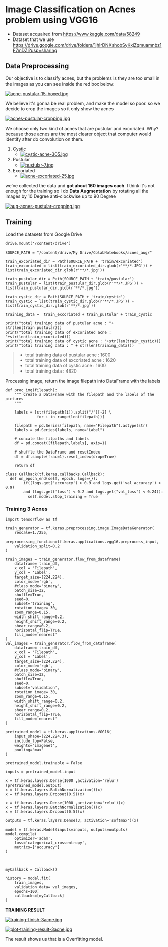 # Image Classification on Acnes problem using VGG16
- Dataset acquaired from https://www.kaggle.com/data/58249 
- Dataset that we use https://drive.google.com/drive/folders/1jhIrDNXshobSyKxjZqmuamnbz1F7mDZI?usp=sharing

## Data Preprocessing
Our objective is to classify acnes, but the problems is they are too small in the images as you can see inside the red box below:

[![acne-pustular-15-boxed.jpg](https://i.postimg.cc/SxVfdTKm/acne-pustular-15-boxed.jpg)](https://postimg.cc/gxXhkKR7)

We believe it's gonna be real problem, and make the model so poor. so we decide to crop the images so it only show the acnes

[![acnes-pustular-cropping.jpg](https://i.postimg.cc/Jz1zmK5D/acnes-pustular-cropping.jpg)](https://postimg.cc/QHy3JQPh)

We choose only two kind of acnes that are pustular and excoriated. Why? because those acnes are the most clearer object that computer would identify after do convolution on them.
1. Cystic 
    - [![cystic-acne-305.jpg](https://i.postimg.cc/mDh7sXPT/cystic-acne-305.jpg)](https://postimg.cc/DJkSQcQN)
2. Pustular  
    - [![pustular-7.jpg](https://i.postimg.cc/02SdS90F/pustular-7.jpg)](https://postimg.cc/ykVZ445y)
3. Excoriated  
    - [![acne-excoriated-25.jpg](https://i.postimg.cc/C5qDb4kk/acne-excoriated-25.jpg)](https://postimg.cc/303dTmLx)

we've collected the data and **got about 160 images each**. 
I think it's not enough for the training so I do **Data Augmentation** by rotating all the images by 10 Degree anti-clockwise up to 90 Degree

[![aug-acnes-pustular-cropping.jpg](https://i.postimg.cc/tCBvQ25T/aug-acnes-pustular-cropping.jpg)](https://postimg.cc/PP8Q1b0s)

## Training
Load the datasets from Google Drive
```
drive.mount('/content/drive')
 
SOURCE_PATH = "/content/drive/My Drive/ColabNotebooks/acnes_aug/"

train_excoriated_dir = Path(SOURCE_PATH + 'train/excoriated')
train_excoriated = list(train_excoriated_dir.glob(r'**/*.JPG')) + list(train_excoriated_dir.glob(r'**/*.jpg'))

train_pustular_dir = Path(SOURCE_PATH + 'train/pustular')
train_pustular = list(train_pustular_dir.glob(r'**/*.JPG')) + list(train_pustular_dir.glob(r'**/*.jpg'))

train_cystic_dir = Path(SOURCE_PATH + 'train/cystic')
train_cystic = list(train_cystic_dir.glob(r'**/*.JPG')) + list(train_cystic_dir.glob(r'**/*.jpg'))

training_data =  train_excoriated + train_pustular + train_cystic

print("total training data of pustular acne : "+ str(len(train_pustular)))
print("total training data of excoriated acne : "+str(len(train_excoriated)))
print("total training data of cystic acne : "+str(len(train_cystic)))
print("total training data : " + str(len(training_data)))
```

> - total training data of pustular acne : 1600
> - total training data of excoriated acne : 1620
> - total training data of cystic acne : 1600
> - total training data : 4820

Processing image, return the image filepath into DataFrame with the labels
```
def proc_img(filepath):
    """ Create a DataFrame with the filepath and the labels of the pictures
    """

    labels = [str(filepath[i]).split("/")[-2] \
              for i in range(len(filepath))]

    filepath = pd.Series(filepath, name="Filepath").astype(str)
    labels = pd.Series(labels, name="Label")

    # concate the filpaths and labels
    df = pd.concat([filepath,labels], axis=1)

    # shuffle the DataFrame and resetIndex
    df = df.sample(frac=1).reset_index(drop=True)

    return df
```
```
class Callback(tf.keras.callbacks.Callback):
  def on_epoch_end(self, epoch, logs={}): 
        if((logs.get('accuracy') > 0.9 and logs.get('val_accuracy') > 0.9) 
        and (logs.get('loss') < 0.2 and logs.get("val_loss") < 0.24)):   
          self.model.stop_training = True
```

### Training 3 Acnes
```
import tensorflow as tf
 
train_generator = tf.keras.preprocessing.image.ImageDataGenerator(
    rescale=1./255,
    preprocessing_function=tf.keras.applications.vgg16.preprocess_input,
    validation_split=0.2
)
  
train_images = train_generator.flow_from_dataframe(
    dataframe= train_df,
    x_col = 'Filepath',
    y_col = 'Label',
    target_size=(224,224),
    color_mode='rgb',
    #class_mode='binary',
    batch_size=32,
    shuffle=True,
    seed=0,
    subset='training',
    rotation_image= 30,
    zoom_range=0.15,
    width_shift_range=0.2,
    height_shift_range=0.2,
    shear_range=0.2,
    horizontal_flip=True,
    fill_mode='nearest'
)
val_images = train_generator.flow_from_dataframe(
    dataframe= train_df,
    x_col = 'Filepath',
    y_col = 'Label',
    target_size=(224,224),
    color_mode='rgb',
    #class_mode='binary',
    batch_size=32,
    shuffle=True,
    seed=0,
    subset='validation',
    rotation_image= 30,
    zoom_range=0.15,
    width_shift_range=0.2,
    height_shift_range=0.2,
    shear_range=0.2,
    horizontal_flip=True,
    fill_mode='nearest'
)
```
```
pretrained_model = tf.keras.applications.VGG16(
    input_shape=(224,224,3),
    include_top=False,
    weights="imagenet",
    pooling="max"
)
 
pretrained_model.trainable = False
 
inputs = pretrained_model.input
 
x = tf.keras.layers.Dense(1000 ,activation='relu')(pretrained_model.output)
x = tf.keras.layers.BatchNormalization()(x)
x = tf.keras.layers.Dropout(0.5)(x)

x = tf.keras.layers.Dense(1000 ,activation='relu')(x)
x = tf.keras.layers.BatchNormalization()(x)
x = tf.keras.layers.Dropout(0.5)(x)

outputs = tf.keras.layers.Dense(3, activation='softmax')(x)
 
model = tf.keras.Model(inputs=inputs, outputs=outputs)
model.compile(
    optimizer='adam',
    loss='categorical_crossentropy',
    metrics=['accuracy']
)


 
myCallback = Callback()

history = model.fit(
    train_images,
    validation_data= val_images,
    epochs=100,
    callbacks=[myCallback]
)
```

**TRAINING RESULT**

[![training-finish-3acne.jpg](https://i.postimg.cc/HxRbdJ1k/training-finish-3acne.jpg)](https://postimg.cc/dkRh9V0b)

[![plot-training-result-3acne.jpg](https://i.postimg.cc/VkW9nLnK/plot-training-result-3acne.jpg)](https://postimg.cc/0zrJqvtS)

The result shows us that is a Overfitting model.
